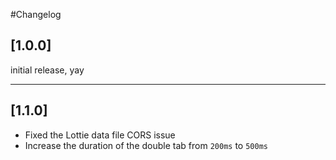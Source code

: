 #Changelog

## [1.0.0]
initial release, yay

---

## [1.1.0]
* Fixed the Lottie data file CORS issue
* Increase the duration of the double tab from `200ms` to `500ms`